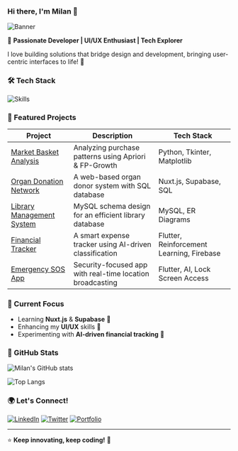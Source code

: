 ### Hi there, I'm Milan 👋

![Banner](https://capsule-render.vercel.app/api?type=waving&color=0:fc466b,100:3f5efb&height=150&section=header&text=Welcome%20to%20My%20GitHub!&fontSize=25&fontColor=fff&animation=fadeIn)

🔹 **Passionate Developer | UI/UX Enthusiast | Tech Explorer**

I love building solutions that bridge design and development, bringing user-centric interfaces to life! 🚀

### 🛠️ Tech Stack

![Skills](https://skillicons.dev/icons?i=nuxt,supabase,flutter,mysql,figma,tailwind,python,cpp,js,html,css,github,vscode,linux)

### 📌 Featured Projects

| Project | Description | Tech Stack |
|---------|-------------|-------------|
| [Market Basket Analysis](https://github.com/milangmatt) | Analyzing purchase patterns using Apriori & FP-Growth | Python, Tkinter, Matplotlib |
| [Organ Donation Network](https://github.com/milangmatt) | A web-based organ donor system with SQL database | Nuxt.js, Supabase, SQL |
| [Library Management System](https://github.com/milangmatt) | MySQL schema design for an efficient library database | MySQL, ER Diagrams |
| [Financial Tracker](https://github.com/milangmatt) | A smart expense tracker using AI-driven classification | Flutter, Reinforcement Learning, Firebase |
| [Emergency SOS App](https://github.com/milangmatt) | Security-focused app with real-time location broadcasting | Flutter, AI, Lock Screen Access |

### 🚀 Current Focus
- Learning **Nuxt.js** & **Supabase** 📖
- Enhancing my **UI/UX** skills 🎨
- Experimenting with **AI-driven financial tracking** 🤖

### 🌟 GitHub Stats

![Milan's GitHub stats](https://github-readme-stats.vercel.app/api?username=milangmatt&show_icons=true&theme=radical&hide=stars,prs)

![Top Langs](https://github-readme-stats.vercel.app/api/top-langs/?username=milangmatt&layout=compact&theme=radical)

### 🌍 Let's Connect!

[![LinkedIn](https://img.shields.io/badge/-LinkedIn-blue?style=for-the-badge&logo=linkedin)](https://linkedin.com/in/your-profile) [![Twitter](https://img.shields.io/badge/-Twitter-blue?style=for-the-badge&logo=twitter)](https://twitter.com/yourhandle) [![Portfolio](https://img.shields.io/badge/-Portfolio-black?style=for-the-badge&logo=web)](https://your-portfolio.com)

---

⭐ **Keep innovating, keep coding!** 🚀
